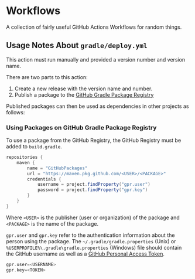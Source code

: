 # Workflows

A collection of fairly useful GitHub Actions Workflows for random things.

## Usage Notes About `gradle/deploy.yml`

This action must run manually and provided a version number and version name.

There are two parts to this action:

1. Create a new release with the version name and number.
2. Publish a package to the [GitHub Gradle Package Registry](https://docs.github.com/en/packages/working-with-a-github-packages-registry/working-with-the-gradle-registry)

Published packages can then be used as dependencies in other projects as follows:

### Using Packages on GitHub Gradle Package Registry

To use a package from the GitHub Registry, the GitHub Registry must be added to `build.gradle`.

```groovy
repositories {
    maven {
        name = "GitHubPackages"
        url = "https://maven.pkg.github.com/<USER>/<PACKAGE>"
        credentials {
            username = project.findProperty("gpr.user")
            password = project.findProperty("gpr.key")
        }
    }
}
```

Where `<USER>` is the publisher (user or organization) of the package and `<PACKAGE>` is the name of the package.

`gpr.user` and `gpr.key` refer to the authentication information about the person using the package.
The `~/.gradle/gradle.properties` (Unix) or `%USERPROFILE%\.gradle\gradle.properties` (Windows) file should contain the GitHub username as well as a [GitHub Personal Access Token](https://docs.github.com/en/authentication/keeping-your-account-and-data-secure/creating-a-personal-access-token).

```groovy
gpr.user=<USERNAME>
gpr.key=<TOKEN>
```
